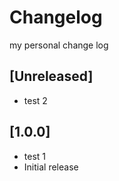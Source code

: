 
# Changelog

my personal change log

## [Unreleased]
- test 2

## [1.0.0]
- test 1
- Initial release

